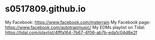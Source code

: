 # s0517809.github.io

My Facebook:                  https://www.facebook.com/msterrain
My Facebook page:             https://www.facebook.com/autotrapmusic/
My EDMs playlist on Tidal:    https://tidal.com/playlist/4fffa164-7b67-4f06-ab7b-eda1c04d8e2f
